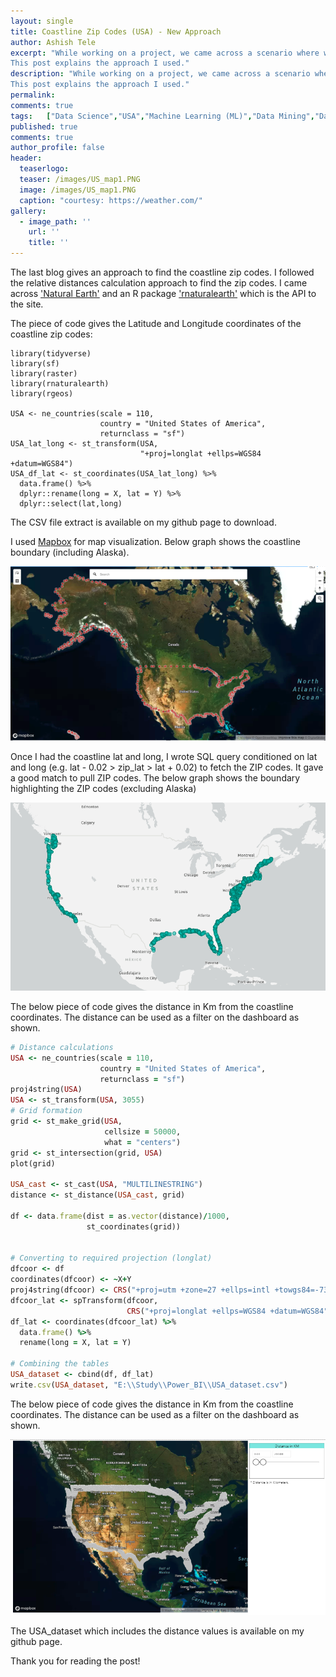 ```yaml
---
layout: single
title: Coastline Zip Codes (USA) - New Approach
author: Ashish Tele
excerpt: "While working on a project, we came across a scenario where we had to find the coastline zipcode. 
This post explains the approach I used."
description: "While working on a project, we came across a scenario where we had to find the coastline zipcode. 
This post explains the approach I used."
permalink:
comments: true
tags:   ["Data Science","USA","Machine Learning (ML)","Data Mining","Data Engineering","Pyhton","R","Zip","Zip code","Coastline","America"]
published: true
comments: true
author_profile: false
header:
  teaserlogo:
  teaser: /images/US_map1.PNG
  image: /images/US_map1.PNG
  caption: "courtesy: https://weather.com/"
gallery:
  - image_path: ''
    url: ''
    title: ''
---
```

The last blog gives an approach to find the coastline zip codes. I followed the relative distances calculation approach to find the zip codes. I came across ['Natural Earth'](https://www.naturalearthdata.com/) and an R package ['rnaturalearth'](https://cran.r-project.org/web/packages/rnaturalearth/README.html) which is the API to the site. 

The piece of code gives the Latitude and Longitude coordinates of the coastline zip codes:

```{r}
library(tidyverse)
library(sf)
library(raster)
library(rnaturalearth)
library(rgeos)

USA <- ne_countries(scale = 110, 
                    country = "United States of America", 
                    returnclass = "sf")
USA_lat_long <- st_transform(USA, 
                             "+proj=longlat +ellps=WGS84 +datum=WGS84")
USA_df_lat <- st_coordinates(USA_lat_long) %>% 
  data.frame() %>% 
  dplyr::rename(long = X, lat = Y) %>% 
  dplyr::select(lat,long)

```
The CSV file extract is available on my github page to download.

I used [Mapbox](https://docs.mapbox.com/help/tutorials/power-bi/) for map visualization. Below graph shows the coastline boundary (including Alaska).

![center](/images/coast_zip.PNG)

Once I had the coastline lat and long, I wrote SQL query conditioned on lat and long (e.g. lat - 0.02 > zip_lat > lat + 0.02) to fetch the ZIP codes. It gave a good match to pull ZIP codes. The below graph shows the boundary highlighting the ZIP codes (excluding Alaska) 

![center](/images/zip1.PNG)


The below piece of code gives the distance in Km from the coastline coordinates. The distance can be used as a filter on the dashboard as shown. 

```ruby
# Distance calculations
USA <- ne_countries(scale = 110, 
                    country = "United States of America", 
                    returnclass = "sf")
proj4string(USA)
USA <- st_transform(USA, 3055)
# Grid formation
grid <- st_make_grid(USA, 
                     cellsize = 50000, 
                     what = "centers")
grid <- st_intersection(grid, USA)
plot(grid)

USA_cast <- st_cast(USA, "MULTILINESTRING")
distance <- st_distance(USA_cast, grid)

df <- data.frame(dist = as.vector(distance)/1000,
                 st_coordinates(grid))


# Converting to required projection (longlat)
dfcoor <- df
coordinates(dfcoor) <- ~X+Y
proj4string(dfcoor) <- CRS("+proj=utm +zone=27 +ellps=intl +towgs84=-73,47,-83,0,0,0,0 +units=m +no_defs")
dfcoor_lat <- spTransform(dfcoor, 
                          CRS("+proj=longlat +ellps=WGS84 +datum=WGS84"))
df_lat <- coordinates(dfcoor_lat) %>% 
  data.frame() %>% 
  rename(long = X, lat = Y)

# Combining the tables
USA_dataset <- cbind(df, df_lat)
write.csv(USA_dataset, "E:\\Study\\Power_BI\\USA_dataset.csv")
```

The below piece of code gives the distance in Km from the coastline coordinates. The distance can be used as a filter on the dashboard as shown. 

![center](/images/distance_report.PNG)

The USA_dataset which includes the distance values is available on my github page. 

Thank you for reading the post!
